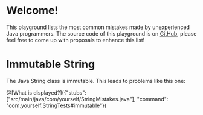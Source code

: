 # Welcome!

This playground lists the most common mistakes made by unexperienced Java programmers.
The source code of this playground is on [GitHub](https://github.com), please feel free to come up with proposals to enhance this list!

# Immutable String
The Java String class is immutable. This leads to problems like this one:

@[What is displayed?]({"stubs": ["src/main/java/com/yourself/StringMistakes.java"], "command": "com.yourself.StringTests#immutable"})